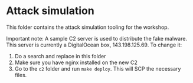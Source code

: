 # Attack simulation

This folder contains the attack simulation tooling for the workshop.

Important note: A sample C2 server is used to distribute the fake malware. This server is currently a DigitalOcean box, 143.198.125.69. To change it:

1. Do a search and replace in this folder
2. Make sure you have nginx installed on the new C2
3. Go to the `c2` folder and run `make deploy`. This will SCP the necessary files.

